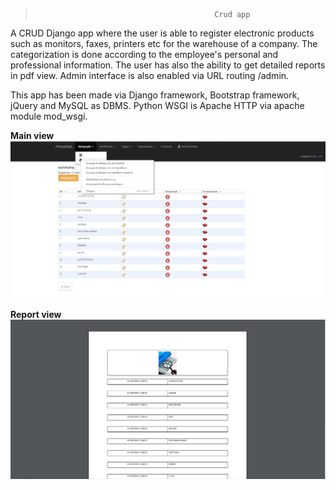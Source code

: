 >                                             Crud app

A CRUD Django app where the user is able to register electronic products such as monitors, faxes, printers etc for the warehouse of a company. The categorization is done according to the employee's personal and professional information. The user has also the ability to get detailed reports in pdf view.
Admin interface is also enabled via URL routing /admin. 

This app has been made via Django framework, Bootstrap framework, jQuery and MySQL as DBMS. Python WSGI is Apache HTTP via apache module mod_wsgi.


**Main view**
![menu.png](img/menu.png "")

**Report view**
![pdf.png](img/pdf.png "")